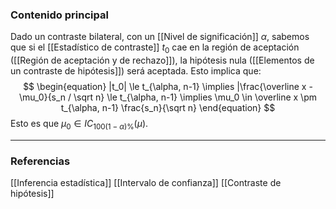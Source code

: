 ### Contenido principal

Dado un contraste bilateral, con un [[Nivel de significación]] $\alpha$, sabemos que si el [[Estadístico de contraste]] $t_0$ cae en la región de aceptación ([[Región de aceptación y de rechazo]]), la hipótesis nula ([[Elementos de un contraste de hipótesis]]) será aceptada. Esto implica que:
$$
\begin{equation}
|t_0| \le t_{\alpha, n-1} \implies |\frac{\overline x - \mu_0}{s_n / \sqrt n} \le t_{\alpha, n-1} \implies \mu_0 \in \overline x \pm t_{\alpha, n-1} \frac{s_n}{\sqrt n}
\end{equation}
$$
Esto es que $\mu_0 \in IC_{100(1-\alpha)\%} (\mu)$.

--- 
### Referencias

[[Inferencia estadística]]
[[Intervalo de confianza]]
[[Contraste de hipótesis]]